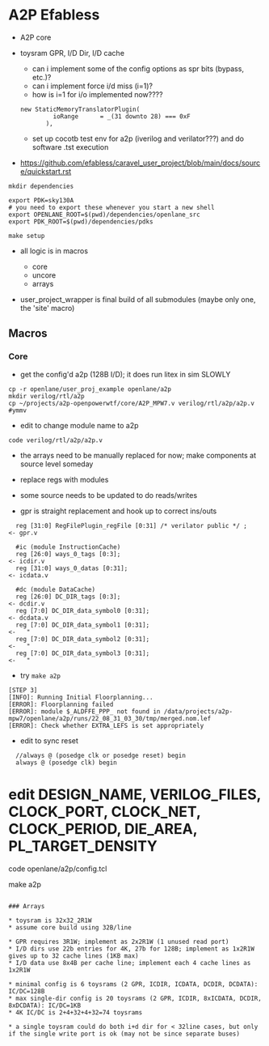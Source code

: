 # A2P Efabless

* A2P core

* toysram GPR, I/D Dir, I/D cache

   * can i implement some of the config options as spr bits (bypass, etc.)?
   * can i implement force i/d miss (i=1)?
   * how is i=1 for i/o implemented now????
   ```
   new StaticMemoryTranslatorPlugin(
            ioRange      = _(31 downto 28) === 0xF
          ),
   ```
   * set up cocotb test env for a2p (iverilog and verilator???) and do software .tst execution

* https://github.com/efabless/caravel_user_project/blob/main/docs/source/quickstart.rst

```
mkdir dependencies

export PDK=sky130A
# you need to export these whenever you start a new shell
export OPENLANE_ROOT=$(pwd)/dependencies/openlane_src
export PDK_ROOT=$(pwd)/dependencies/pdks

make setup
```

* all logic is in macros
   * core
   * uncore
   * arrays

* user_project_wrapper is final build of all submodules (maybe only one, the 'site' macro)


## Macros


### Core

* get the config'd a2p (128B I/D); it does run litex in sim SLOWLY

```
cp -r openlane/user_proj_example openlane/a2p
mkdir verilog/rtl/a2p
cp ~/projects/a2p-openpowerwtf/core/A2P_MPW7.v verilog/rtl/a2p/a2p.v  #ymmv
```

* edit to change module name to a2p
```
code verilog/rtl/a2p/a2p.v
```

* the arrays need to be manually replaced for now; make components at source level someday
* replace regs with modules
* some source needs to be updated to do reads/writes

* gpr is straight replacement and hook up to correct ins/outs
```
  reg [31:0] RegFilePlugin_regFile [0:31] /* verilator public */ ;      <- gpr.v
```

```
  #ic (module InstructionCache)
  reg [26:0] ways_0_tags [0:3];                                         <- icdir.v
  reg [31:0] ways_0_datas [0:31];                                       <- icdata.v

  #dc (module DataCache)
  reg [26:0] DC_DIR_tags [0:3];                                         <- dcdir.v
  reg [7:0] DC_DIR_data_symbol0 [0:31];                                 <- dcdata.v
  reg [7:0] DC_DIR_data_symbol1 [0:31];                                 <-   "
  reg [7:0] DC_DIR_data_symbol2 [0:31];                                 <-   "
  reg [7:0] DC_DIR_data_symbol3 [0:31];                                 <-   "
```

* try ```make a2p```

```
[STEP 3]
[INFO]: Running Initial Floorplanning...
[ERROR]: Floorplanning failed
[ERROR]: module $_ALDFFE_PPP_ not found in /data/projects/a2p-mpw7/openlane/a2p/runs/22_08_31_03_30/tmp/merged.nom.lef
[ERROR]: Check whether EXTRA_LEFS is set appropriately
```

* edit to sync reset
```
  //always @ (posedge clk or posedge reset) begin
  always @ (posedge clk) begin
```


# edit DESIGN_NAME, VERILOG_FILES, CLOCK_PORT, CLOCK_NET, CLOCK_PERIOD, DIE_AREA, PL_TARGET_DENSITY
code openlane/a2p/config.tcl

 make a2p
```

### Arrays

* toysram is 32x32_2R1W
* assume core build using 32B/line

* GPR requires 3R1W; implement as 2x2R1W (1 unused read port)
* I/D dirs use 22b entries for 4K, 27b for 128B; implement as 1x2R1W gives up to 32 cache lines (1KB max)
* I/D data use 8x4B per cache line; implement each 4 cache lines as 1x2R1W

* minimal config is 6 toysrams (2 GPR, ICDIR, ICDATA, DCDIR, DCDATA): IC/DC=128B
* max single-dir config is 20 toysrams (2 GPR, ICDIR, 8xICDATA, DCDIR, 8xDCDATA): IC/DC=1KB
* 4K IC/DC is 2+4+32+4+32=74 toysrams

* a single toysram could do both i+d dir for < 32line cases, but only if the single write port is ok (may not be since separate buses)

